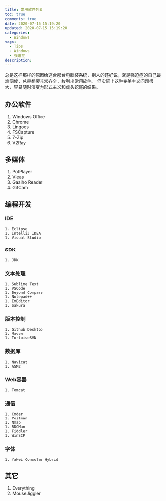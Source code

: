 ```yaml
---
title: 常用软件列表
toc: true
comments: true
date: 2020-07-15 15:19:20
updated: 2020-07-15 15:19:20
categories:
  - Windows
tags:
  - Tips
  - Windows
  - 强迫症
description:
---
```


总是这样那样的原因给这台那台电脑装系统，别人的还好说，就是强迫症的自己最难伺候，总是想要非常齐全，故列出常用软件。
但实际上这种完美主义问题很大，容易随时演变为形式主义和虎头蛇尾的结果。

<!-- more -->

## 办公软件
1. Windows Office
1. Chrome
1. Lingoes
1. FSCapture
1. 7-Zip
1. V2Ray

## 多媒体
1. PotPlayer
1. Vieas
1. Gaaiho Reader
1. GifCam

## 编程开发
### IDE
    1. Eclipse
    1. IntelliJ IDEA
    1. Visual Studio
### SDK
    1. JDK
### 文本处理
    1. Sublime Text
    1. VSCode
    1. Beyond Compare
    1. Notepad++
    1. EmEditor
    1. Sakura
### 版本控制
    1. Github Desktop
    1. Maven
    1. TortoiseSVN
### 数据库
    1. Navicat
    1. A5M2
### Web容器
    1. Tomcat
### 通信
    1. Cmder
    1. Postman
    1. Nmap
    1. RDCMan
    1. Fiddler
    1. WinSCP
### 字体
    1. YaHei Consolas Hybrid

## 其它
1. Everything
1. MouseJiggler
